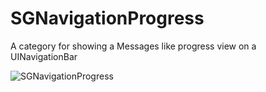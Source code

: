 SGNavigationProgress
====================

A category for showing a Messages like progress view on a UINavigationBar

![SGNavigationProgress](https://raw.github.com/sgryschuk/SGNavigationProgress/master/ScreenShot.png)
